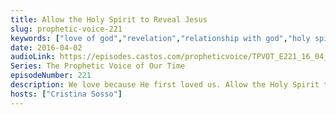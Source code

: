 ```yaml
---
title: Allow the Holy Spirit to Reveal Jesus
slug: prophetic-voice-221
keywords: ["love of god","revelation","relationship with god","holy spirit"]
date: 2016-04-02
audioLink: https://episodes.castos.com/propheticvoice/TPVOT_E221_16_04_02-03_Allow_the_Holy_Spirit_to_Reveal_Jesus.mp3
Series: The Prophetic Voice of Our Time
episodeNumber: 221
description: We love because He first loved us. Allow the Holy Spirit to reveal Jesus to us.
hosts: ["Cristina Sosso"]
---
```

